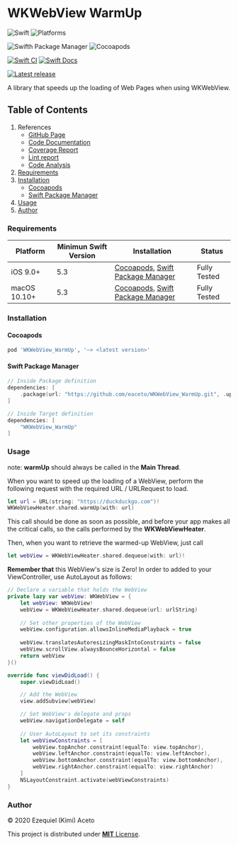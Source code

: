 # WKWebView WarmUp

![Swift](https://img.shields.io/badge/Swift-5.3_5.4_5.5_5.6-yellowgreen?style=flat-square)
![Platforms](https://img.shields.io/badge/Platforms-macOS_iOS-yellowgreen?label=Platforms&style=flat-square)

![Swifth Package Manager](https://img.shields.io/badge/Swift_Package_Manager-compatible-orange?style=flat-square)
![Cocoapods](https://img.shields.io/cocoapods/v/WKWebView_WarmUp?label=Cocoapods&style=flat-square)

[![Swift CI](https://github.com/eaceto/WKWebView_WarmUp/actions/workflows/swift-ci.yml/badge.svg)](https://github.com/eaceto/WKWebView_WarmUp/actions/workflows/swift-ci.yml)
[![Swift Docs](https://github.com/eaceto/WKWebView_WarmUp/actions/workflows/swift-docs.yml/badge.svg?branch=main)](https://github.com/eaceto/WKWebView_WarmUp/actions/workflows/swift-docs.yml)

[![Latest release](https://img.shields.io/badge/Latest_release-1.0.0-blue.svg)](https://github.com/eaceto/WKWebView/releases/1.0.0)

A library that speeds up the loading of Web Pages when using WKWebView.

## Table of Contents

1. References
    * [GitHub Page](https://eaceto.github.io/WKWebView_WarmUp/)
    * [Code Documentation](./code/jazzy/index.html)
    * [Coverage Report](./coverage/index.html)
    * [Lint report](./code/swiftlint/index.html)
    * [Code Analysis](https://app.snyk.io/org/eaceto/project/9749d95d-30cd-4e89-af98-b57bdc22d8c7)
2. [Requirements](#requirements)
3. [Installation](#installation)
    * [Cocoapods](#cocoapods)
    * [Swift Package Manager](#swift-package-manager)
4. [Usage](#usage)
5. [Author](#author)

### Requirements

| Platform | Minimun Swift Version | Installation | Status |
| --- | --- | --- | --- |
| iOS 9.0+ | 5.3 | [Cocoapods](#cocoapods), [Swift Package Manager](#swift-package-manager) | Fully Tested |
| macOS 10.10+ | 5.3 | [Cocoapods](#cocoapods), [Swift Package Manager](#swift-package-manager) | Fully Tested |

### Installation
#### Cocoapods

````ruby
pod 'WKWebView_WarmUp', '~> <latest version>'
````

#### Swift Package Manager

````swift
// Inside Package definition
dependencies: [
    .package(url: "https://github.com/eaceto/WKWebView_WarmUp.git", .upToNextMajor(from: "<latest version>"))
]

// Inside Target definition
dependencies: [
    "WKWebView_WarmUp"
]
````

### Usage

note: **warmUp** should always be called in the **Main Thread**.

When you want to speed up the loading of a WebView, perform the following request with the required URL / URLRequest to load. 

````swift
let url = URL(string: "https://duckduckgo.com")!
WKWebViewHeater.shared.warmUp(with: url)
````

This call should be done as soon as possible, and before your app makes all the critical calls, so the calls performed by the **WKWebViewHeater**.

Then, when you want to retrieve the warmed-up WebView, just call

````swift
let webView = WKWebViewHeater.shared.dequeue(with: url)!
````

**Remember that** this WebView's size is Zero! In order to added to your ViewController, use AutoLayout as follows:

````swift
// Declare a variable that holds the WebView
private lazy var webView: WKWebView = {
    let webView: WKWebView!
    webView = WKWebViewHeater.shared.dequeue(url: urlString)
    
    // Set other properties of the WebView
    webView.configuration.allowsInlineMediaPlayback = true
    
    webView.translatesAutoresizingMaskIntoConstraints = false
    webView.scrollView.alwaysBounceHorizontal = false
    return webView
}()

override func viewDidLoad() {
    super.viewDidLoad()

    // Add the WebView
    view.addSubview(webView)

    // Set WebView's delegate and props
    webView.navigationDelegate = self
    
    // User AutoLayout to set its constraints
    let webViewConstraints = [
        webView.topAnchor.constraint(equalTo: view.topAnchor),
        webView.leftAnchor.constraint(equalTo: view.leftAnchor),
        webView.bottomAnchor.constraint(equalTo: view.bottomAnchor),
        webView.rightAnchor.constraint(equalTo: view.rightAnchor)
    ]
    NSLayoutConstraint.activate(webViewConstraints)
}
````

### Author
© 2020 Ezequiel (Kimi) Aceto

This project is distributed under [**MIT** License](LICENSE).
